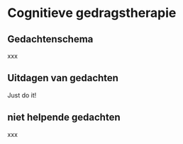 # Cognitieve gedragstherapie


## Gedachtenschema

xxx

## Uitdagen van gedachten
Just do it!

## niet helpende gedachten
xxx

